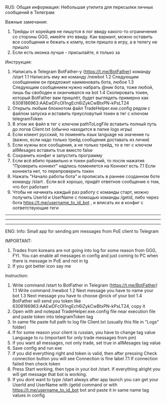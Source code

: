 
RUS:
Общая информация:
Небольшая утилита для пересылки личных сообщений в Телеграм

Важные замечания:
1. Трейды от корейцев не пишутся в лог ввиду какого-то ограничения со стороны GGG, имейте это ввиду. Как вариант, можно оставить все сообщения и бежать к компу, если пришло в игру, а в телегу не пришло
2. Если есть иконка лучше - присылайте, я только за

Инструкция:
1. Написать в Telegram BotFather-у (https://t.me/BotFather) команду /start
1.1 Написать ему же команду /newbot
1.2 Следующим сообщением он предложит наименовать бота, любое
1.3 Следующим сообщением нужно набрать @ник бота, тоже любой, лишь бы свободен и оканчивался на bot
1.4 Скопировать токен, который BotFather вам пришлёт, будет выглядеть примерно как 6308186963:AAEwDFcOI1ngEch6iZykCwBtxPN-kPsLT24
2. Открыть любым блокнотом файл TradeHelper.exe.config рядом с файлом запуска и вставить преусловутый токен в тег с ключом telegramToken
3. В этом же файл в тег с ключом pathToLogFile вставить полный путь до логов Client.txt (обычно находится в папке logs игры)
4. Если клиент русский, то поменять язык language на значение ru (важно, если надо только трейд сообщения доставать из лички)
5. Если нужны все сообщения, а не только трейд, то в тег с ключом allMesages вставить true вместо false
6. Сохранить конфиг и запустить программу
7. Если всё вбито правильно и токен рабочий, то после нажатия "Проверить коннект" надпись поменяется на Коннект есть
7.1 Если коннекта нет, то перепроверить токен
8. Нажать "Начало работы бота" и прописать в раннее созданном боте команду /start . Если всё хорошо, придёт ответное сообщение о том, что бот работает
9. Чтобы не начинать каждый раз работу с команды старт, можно получить UserId и UserName с помощью команды /getid, либо через бота https://t.me/username_to_id_bot , и вписать их в конфиг с оответствующие теги

--------------------------------------------------------------------------------------------
--------------------------------------------------------------------------------------------
--------------------------------------------------------------------------------------------

ENG:
Info:
Small app for sending pm messages from PoE client to Telegram

IMPORTANT:
1. Trades from koreans are not going into log for some reason from GGG, FYI. You can enable all messages in config and just coming to PC when there is message in PoE and not in tg
2. If you got better icon say me

Instruction:
1. Write command /start to BotFather in Telegram (https://t.me/BotFather)
1.1 Write command /newbot
1.2 Next message you have to name your bot
1.3 Next message you have to choose @nick of your bot
1.4 BotFather will send you token like 6308186963:AAEwDFcOI1ngEch6iZykCwBtxPN-kPsLT24, copy it
2. Open with and notepad TradeHelper.exe.config file near execution file and paste token into telegramToken tag
3. In same file paste full path to log file Client.txt (usually this file in "Logs" folder)
4. If for some reason your client is russian, you have to change tag value Language to ru (important for only trade messages from pm)
5. If you want all messages, not only trade, set true in allMesages tag value
6. Save config and run exe
7. If you did everything right and token is valid, then after pressing Check connection button you will see Connection is fine label
7.1 If connection failed then check token
8. Press Start working, then type in your bot /start. If everything alright you will get message that bot is working.
9. If you dont want to type /start always after app launch you can get your UserId and UserName with /getid command or with https://t.me/username_to_id_bot bot and paste it in same name tag values in config
